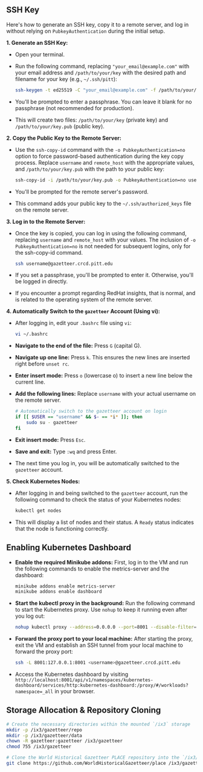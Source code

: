 ## SSH Key

Here's how to generate an SSH key, copy it to a remote server, and log in without relying on `PubkeyAuthentication` during the initial setup.

**1. Generate an SSH Key:**

   * Open your terminal.
   * Run the following command, replacing `"your_email@example.com"` with your email address and `/path/to/your/key` with the desired path and filename for your key (e.g., `~/.ssh/pitt`):

     ```bash
     ssh-keygen -t ed25519 -C "your_email@example.com" -f /path/to/your/key
     ```

   * You'll be prompted to enter a passphrase. You can leave it blank for no passphrase (not recommended for production).
   * This will create two files: `/path/to/your/key` (private key) and `/path/to/your/key.pub` (public key).

**2. Copy the Public Key to the Remote Server:**

   * Use the `ssh-copy-id` command with the `-o PubkeyAuthentication=no` option to force password-based authentication during the key copy process. Replace `username` and `remote_host` with the appropriate values, and `/path/to/your/key.pub` with the path to your public key:

     ```bash
     ssh-copy-id -i /path/to/your/key.pub -o PubkeyAuthentication=no username@gazetteer.crcd.pitt.edu
     ```

   * You'll be prompted for the remote server's password.
   * This command adds your public key to the `~/.ssh/authorized_keys` file on the remote server.

**3. Log in to the Remote Server:**

* Once the key is copied, you can log in using the following command, replacing `username` and `remote_host` with your values. The inclusion of `-o PubkeyAuthentication=no` is not needed for subsequent logins, only for the ssh-copy-id command.

    ```bash
    ssh username@gazetteer.crcd.pitt.edu
    ```

* If you set a passphrase, you'll be prompted to enter it. Otherwise, you'll be logged in directly.
* If you encounter a prompt regarding RedHat insights, that is normal, and is related to the operating system of the remote server.


**4. Automatically Switch to the `gazetteer` Account (Using vi):**

   * After logging in, edit your `.bashrc` file using `vi`:

     ```bash
     vi ~/.bashrc
     ```

   * **Navigate to the end of the file:** Press `G` (capital G).
   * **Navigate up one line:** Press `k`. This ensures the new lines are inserted right before `unset rc`.
   * **Enter insert mode:** Press `o` (lowercase o) to insert a new line below the current line.
   * **Add the following lines:** Replace `username` with your actual username on the remote server.

     ```bash
     # Automatically switch to the gazetteer account on login
     if [[ $USER == "username" && $- == *i* ]]; then
         sudo su - gazetteer
     fi
     ```

   * **Exit insert mode:** Press `Esc`.
   * **Save and exit:** Type `:wq` and press Enter.

   * The next time you log in, you will be automatically switched to the `gazetteer` account.

**5. Check Kubernetes Nodes:**

   * After logging in and being switched to the `gazetteer` account, run the following command to check the status of your Kubernetes nodes:

     ```bash
     kubectl get nodes
     ```

   * This will display a list of nodes and their status. A `Ready` status indicates that the node is functioning correctly.

## Enabling Kubernetes Dashboard

* **Enable the required Minikube addons:** First, log in to the VM and run the following commands to enable the metrics-server and the dashboard:
     ```bash
     minikube addons enable metrics-server
     minikube addons enable dashboard
     ```
  
* **Start the kubectl proxy in the background:** Run the following command to start the Kubernetes proxy. Use `nohup` to keep it running even after you log out:
     ```bash
     nohup kubectl proxy --address=0.0.0.0 --port=8001 --disable-filter=true > kubectl_proxy.log 2>&1 &
     ```

* **Forward the proxy port to your local machine:** After starting the proxy, exit the VM and establish an SSH tunnel from your local machine to forward the proxy port:
     ```bash
     ssh -L 8001:127.0.0.1:8001 <username>@gazetteer.crcd.pitt.edu
     ```

* Access the Kubernetes dashboard by visiting `http://localhost:8001/api/v1/namespaces/kubernetes-dashboard/services/http:kubernetes-dashboard:/proxy/#/workloads?namespace=_all` in your browser.

## Storage Allocation & Repository Cloning

```bash
# Create the necessary directories within the mounted `/ix3` storage
mkdir -p /ix3/gazetteer/repo
mkdir -p /ix3/gazetteer/data
chown -R gazetteer:gazetteer /ix3/gazetteer
chmod 755 /ix3/gazetteer

# Clone the World Historical Gazetteer PLACE repository into the `/ix3/gazetteer/repo` directory
git clone https://github.com/WorldHistoricalGazetteer/place /ix3/gazetteer/repo
```
